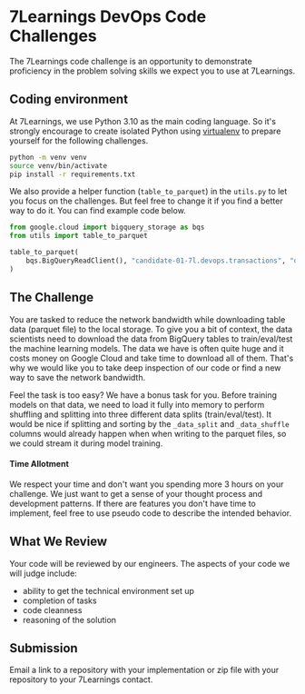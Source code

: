 # 7Learnings DevOps Code Challenges

The 7Learnings code challenge is an opportunity to demonstrate proficiency in the problem solving skills we expect you to use at 7Learnings.

## Coding environment

At 7Learnings, we use Python 3.10 as the main coding language. So it's strongly encourage to create isolated Python using [virtualenv](https://virtualenv.pypa.io/en/latest/) to prepare yourself for the following challenges.

```sh
python -m venv venv
source venv/bin/activate
pip install -r requirements.txt
```

We also provide a helper function (`table_to_parquet`) in the `utils.py` to let you focus on the challenges. But feel free to change it if you find a better way to do it. You can find example code below.

```python
from google.cloud import bigquery_storage as bqs
from utils import table_to_parquet

table_to_parquet(
    bqs.BigQueryReadClient(), "candidate-01-7l.devops.transactions", "downloaded_data"
)
```

## The Challenge

You are tasked to reduce the network bandwidth while downloading table data (parquet file) to the local storage. To give you a bit of context, the data scientists need to download the data from BigQuery tables to train/eval/test the machine learning models.
The data we have is often quite huge and it costs money on Google Cloud and take time to download all of them.  That's why we would like you to take deep inspection of our code or find a new way to save the network bandwidth.

Feel the task is too easy? We have a bonus task for you.
Before training models on that data, we need to load it fully into memory to perform shuffling and splitting into three different data splits (train/eval/test).
It would be nice if splitting and sorting by the `_data_split` and `_data_shuffle` columns would already happen when when writing to the parquet files, so we could stream it during model training.

#### Time Allotment

We respect your time and don't want you spending more 3 hours on your challenge. We just want to get a sense of your thought process and development patterns. If there are features you don't have time to implement, feel free to use pseudo code to describe the intended behavior.


## What We Review

Your code will be reviewed by our engineers. The aspects of your code we will judge include:

- ability to get the technical environment set up
- completion of tasks
- code cleanness
- reasoning of the solution

## Submission
Email a link to a repository with your implementation or zip file with your repository to your 7Learnings contact.

